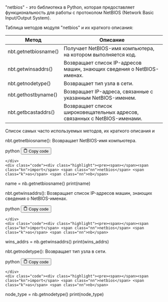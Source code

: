 <p>"netbios" - это библиотека в Python, которая предоставляет функциональность
для работы с протоколом NetBIOS (Network Basic Input/Output System).</p>
<p>Таблица методов модуля "netbios" и их краткого описания:</p>
<table>
<thead>
<tr>
<th>Метод</th>
<th>Описание</th>
</tr>
</thead>
<tbody>
<tr>
<td>nbt.getnetbiosname()</td>
<td>Получает NetBIOS-имя компьютера, на котором выполняется код.</td>
</tr>
<tr>
<td>nbt.getwinsaddrs()</td>
<td>Возвращает список IP-адресов машин, знающих сведения о NetBIOS-именах.</td>
</tr>
<tr>
<td>nbt.getnodetype()</td>
<td>Возвращает тип узла в сети.</td>
</tr>
<tr>
<td>nbt.gethostbyname()</td>
<td>Возвращает IP-адреса, связанные с указанным NetBIOS-именем.</td>
</tr>
<tr>
<td>nbt.getbcastaddrs()</td>
<td>Возвращает список широковещательных адресов, связанных с NetBIOS-именами.</td>
</tr>
</tbody>
</table>
<p>Список самых часто используемых методов, их краткого описания и</p>
<p>nbt.getnetbiosname(): Возвращает NetBIOS-имя компьютера.</p>
<div class="code-element">
    <div class="lang-line">
        <text>python</text>
        <button class="copy-button"
        onclick="copyCode(this)">
    <svg stroke="currentColor"
         fill="none"
         stroke-width="2"
         viewBox="0 0 24 24"
         stroke-linecap="round"
         stroke-linejoin="round"
         class="h-4 w-4"
         height="1em"
         width="1em"
         xmlns="http://www.w3.org/2000/svg">
        <path d="M16 4h2a2 2 0 0 1 2 2v14a2 2 0 0 1-2 2H6a2 2 0 0 1-2-2V6a2 2 0 0 1 2-2h2"></path>
        <rect x="8" y="2" width="8" height="4" rx="1" ry="1"></rect>
    </svg>
    <text>Copy code</text>
</button>

    </div>
    <div class="code"><div class="highlight"><pre><span></span><span class="kn">import</span> <span class="nn">netbios</span> <span class="k">as</span> <span class="nn">nb</span>

<span class="n">name</span> <span class="o">=</span> <span class="n">nb</span><span class="o">.</span><span class="n">getnetbiosname</span><span class="p">()</span>
<span class="nb">print</span><span class="p">(</span><span class="n">name</span><span class="p">)</span>
</pre></div></div>
</div>

<p>nbt.getwinsaddrs(): Возвращает список IP-адресов машин, знающих сведения о NetBIOS-именах.</p>
<div class="code-element">
    <div class="lang-line">
        <text>python</text>
        <button class="copy-button"
        onclick="copyCode(this)">
    <svg stroke="currentColor"
         fill="none"
         stroke-width="2"
         viewBox="0 0 24 24"
         stroke-linecap="round"
         stroke-linejoin="round"
         class="h-4 w-4"
         height="1em"
         width="1em"
         xmlns="http://www.w3.org/2000/svg">
        <path d="M16 4h2a2 2 0 0 1 2 2v14a2 2 0 0 1-2 2H6a2 2 0 0 1-2-2V6a2 2 0 0 1 2-2h2"></path>
        <rect x="8" y="2" width="8" height="4" rx="1" ry="1"></rect>
    </svg>
    <text>Copy code</text>
</button>

    </div>
    <div class="code"><div class="highlight"><pre><span></span><span class="kn">import</span> <span class="nn">netbios</span> <span class="k">as</span> <span class="nn">nb</span>

<span class="n">wins_addrs</span> <span class="o">=</span> <span class="n">nb</span><span class="o">.</span><span class="n">getwinsaddrs</span><span class="p">()</span>
<span class="nb">print</span><span class="p">(</span><span class="n">wins_addrs</span><span class="p">)</span>
</pre></div></div>
</div>

<p>nbt.getnodetype(): Возвращает тип узла в сети.</p>
<div class="code-element">
    <div class="lang-line">
        <text>python</text>
        <button class="copy-button"
        onclick="copyCode(this)">
    <svg stroke="currentColor"
         fill="none"
         stroke-width="2"
         viewBox="0 0 24 24"
         stroke-linecap="round"
         stroke-linejoin="round"
         class="h-4 w-4"
         height="1em"
         width="1em"
         xmlns="http://www.w3.org/2000/svg">
        <path d="M16 4h2a2 2 0 0 1 2 2v14a2 2 0 0 1-2 2H6a2 2 0 0 1-2-2V6a2 2 0 0 1 2-2h2"></path>
        <rect x="8" y="2" width="8" height="4" rx="1" ry="1"></rect>
    </svg>
    <text>Copy code</text>
</button>

    </div>
    <div class="code"><div class="highlight"><pre><span></span><span class="kn">import</span> <span class="nn">netbios</span> <span class="k">as</span> <span class="nn">nb</span>

<span class="n">node_type</span> <span class="o">=</span> <span class="n">nb</span><span class="o">.</span><span class="n">getnodetype</span><span class="p">()</span>
<span class="nb">print</span><span class="p">(</span><span class="n">node_type</span><span class="p">)</span>
</pre></div></div>
</div>